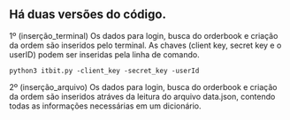 ## Há duas versões do código.

1º (inserção_terminal) Os dados para login, busca do orderbook e criação da ordem são inseridos pelo terminal. As chaves (client key, secret key e o userID) podem ser inseridas pela linha de comando.
```
python3 itbit.py -client_key -secret_key -userId
```

2º (inserção_arquivo) Os dados para login, busca do orderbook e criação da ordem são inseridos atráves da leitura do arquivo data.json, contendo todas as informações necessárias em um dicionário.
